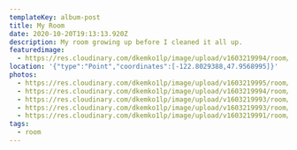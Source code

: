 ```yaml
---
templateKey: album-post
title: My Room
date: 2020-10-20T19:13:13.920Z
description: My room growing up before I cleaned it all up.
featuredimage:
  - https://res.cloudinary.com/dkemko1lp/image/upload/v1603219994/room/WIN_20201013_20_19_22_Pro_vzn50b.jpg
location: '{"type":"Point","coordinates":[-122.8029388,47.9568995]}'
photos:
  - https://res.cloudinary.com/dkemko1lp/image/upload/v1603219995/room/WIN_20201013_20_18_51_Pro_eirvcy.jpg
  - https://res.cloudinary.com/dkemko1lp/image/upload/v1603219994/room/WIN_20201013_20_19_22_Pro_vzn50b.jpg
  - https://res.cloudinary.com/dkemko1lp/image/upload/v1603219993/room/WIN_20201013_20_19_13_Pro_xdkzcj.jpg
  - https://res.cloudinary.com/dkemko1lp/image/upload/v1603219993/room/WIN_20201013_20_20_19_Pro_xjdukl.jpg
  - https://res.cloudinary.com/dkemko1lp/image/upload/v1603219991/room/WIN_20201013_20_20_09_Pro_j49vtx.jpg
tags:
  - room
---
```

